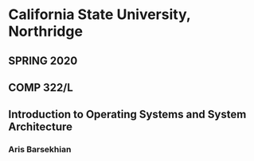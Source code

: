 # California State University, Northridge 
## SPRING 2020
## COMP 322/L 
## Introduction to Operating Systems and System Architecture
### Aris Barsekhian
